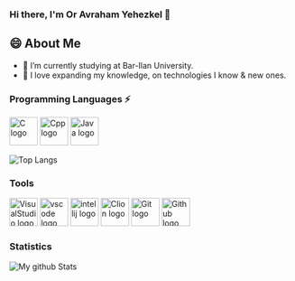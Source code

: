 
###  Hi there, I'm Or Avraham Yehezkel 👋

<!--
**LightDDark/LightDDark** is a ✨ _special_ ✨ repository because its `README.md` (this file) appears on your GitHub profile.

Here are some ideas to get you started:

- 🔭 I’m currently working on ...
- 🌱 I’m currently learning ...
- 👯 I’m looking to collaborate on ...
- 🤔 I’m looking for help with ...
- 💬 Ask me about ...
- 📫 How to reach me: ...
- 😄 Pronouns: ...
- ⚡ Fun fact: ...
-->
## 😄 About Me
- 🔭 I’m currently studying at Bar-Ilan University.
-  🌱 I love expanding my knowledge, on technologies I know & new ones.
### Programming Languages ⚡
<img src="https://cdn.jsdelivr.net/gh/devicons/devicon/icons/c/c-original.svg" alt="C logo" width="50" height="50"/> <img src="https://cdn.jsdelivr.net/gh/devicons/devicon/icons/cplusplus/cplusplus-original.svg" alt="Cpp logo" width="50" height="50"/> <img src="https://cdn.jsdelivr.net/gh/devicons/devicon/icons/java/java-original.svg" alt="Java logo" width="50" height="50"/>

![Top Langs](https://github-readme-stats.vercel.app/api/top-langs/?username=LightDDark&layout=compact&hide=css.html)

### Tools
<img src="https://cdn.jsdelivr.net/gh/devicons/devicon/icons/visualstudio/visualstudio-plain.svg" alt="VisualStudio logo" width="50" height="50"/> <img src="https://cdn.jsdelivr.net/gh/devicons/devicon/icons/vscode/vscode-original.svg" alt="vscode logo" width="50" height="50"/> <img src="https://upload.wikimedia.org/wikipedia/commons/9/9c/IntelliJ_IDEA_Icon.svg" alt="intellij logo" width="50" height="50"/> <img src="https://iconape.com/wp-content/files/jq/370698/svg/clion-logo-icon-png-svg.png" alt="Clion logo" width="50" height="50"/> <img src="https://cdn.jsdelivr.net/gh/devicons/devicon/icons/git/git-original.svg" alt="Git logo" width="50" height="50"/> <img src="https://cdn.jsdelivr.net/gh/devicons/devicon/icons/github/github-original.svg" alt="Github logo" width="50" height="50"/>

### Statistics
![My github Stats](https://github-readme-stats.vercel.app/api?username=LightDDark&count_private=true&show_icons=true&theme=dracula)
